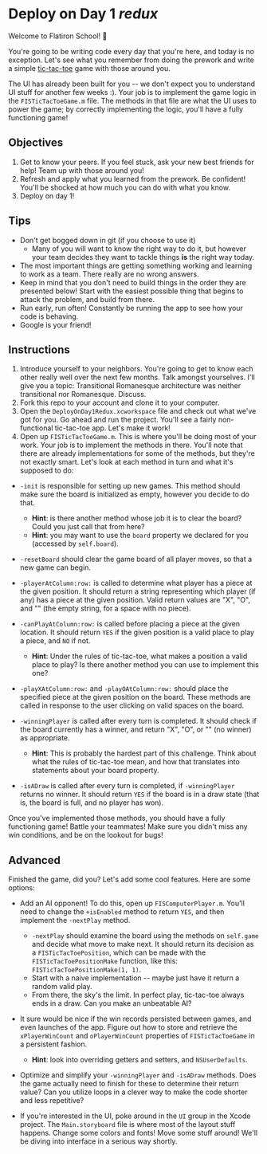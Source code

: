 # Deploy on Day 1 *redux*

Welcome to Flatiron School! :blue_heart:

You're going to be writing code every day that you're here, and today is no exception. Let's see what you remember from doing the prework and write a simple [tic-tac-toe](https://en.wikipedia.org/wiki/Tic_tac_toe) game with those around you.

The UI has already been built for you -- we don't expect you to understand UI stuff for another few weeks :). Your job is to implement the game logic in the `FISTicTacToeGame.m` file. The methods in that file are what the UI uses to power the game; by correctly implementing the logic, you'll have a fully functioning game!


## Objectives

1. Get to know your peers. If you feel stuck, ask your new best friends for help! Team up with those around you!
2. Refresh and apply what you learned from the prework. Be confident! You'll be shocked at how much you can do with what you know.
3. Deploy on day 1!


## Tips

* Don't get bogged down in git (if you choose to use it)
    * Many of you will want to know the right way to do it, but however your team decides they want to tackle things **is** the right way today.
* The most important things are getting something working and learning to work as a team. There really are no wrong answers. 
* Keep in mind that you don't need to build things in the order they are presented below! Start with the easiest possible thing that begins to attack the problem, and build from there.
* Run early, run often! Constantly be running the app to see how your code is behaving.
* Google is your friend!


## Instructions

1. Introduce yourself to your neighbors. You're going to get to know each other really well over the next few months. Talk amongst yourselves. I'll give you a topic: Transitional Romanesque architecture was neither transitional nor Romanesque. Discuss.
2. Fork this repo to your account and clone it to your computer.
3. Open the `DeployOnDay1Redux.xcworkspace` file and check out what we've got for you. Go ahead and run the project. You'll see a fairly non-functional tic-tac-toe app. Let's make it work!
4. Open up `FISTicTacToeGame.m`. This is where you'll be doing most of your work. Your job is to implement the methods in there. You'll note that there are already implementations for some of the methods, but they're not exactly smart. Let's look at each method in turn and what it's supposed to do:

* `-init` is responsible for setting up new games. This method should make sure the board is initialized as empty, however you decide to do that.
    * **Hint**: is there another method whose job it is to clear the board? Could you just call that from here?
    * **Hint**: you may want to use the `board` property we declared for you (accessed by `self.board`).

* `-resetBoard` should clear the game board of all player moves, so that a new game can begin.

* `-playerAtColumn:row:` is called to determine what player has a piece at the given position. It should return a string representing which player (if any) has a piece at the given position. Valid return values are "X", "O", and "" (the empty string, for a space with no piece).

* `-canPlayAtColumn:row:` is called before placing a piece at the given location. It should return `YES` if the given position is a valid place to play a piece, and `NO` if not.
    * **Hint**: Under the rules of tic-tac-toe, what makes a position a valid place to play? Is there another method you can use to implement this one?

* `-playXAtColumn:row:` and `-playOAtColumn:row:` should place the specified piece at the given position on the board. These methods are called in response to the user clicking on valid spaces on the board.

* `-winningPlayer` is called after every turn is completed. It should check if the board currently has a winner, and return "X", "O", or "" (no winner) as appropriate.
    * **Hint**: This is probably the hardest part of this challenge. Think about what the rules of tic-tac-toe mean, and how that translates into statements about your board property.

* `-isADraw` is called after every turn is completed, if `-winningPlayer` returns no winner. It should return `YES` if the board is in a draw state (that is, the board is full, and no player has won).



Once you've implemented those methods, you should have a fully functioning game! Battle your teammates! Make sure you didn't miss any win conditions, and be on the lookout for bugs!


## Advanced

Finished the game, did you? Let's add some cool features. Here are some options:

* Add an AI opponent! To do this, open up `FISComputerPlayer.m`. You'll need to change the `+isEnabled` method to return `YES`, and then implement the `-nextPlay` method.
    * `-nextPlay` should examine the board using the methods on `self.game` and decide what move to make next. It should return its decision as a `FISTicTacToePosition`, which can be made with the `FISTicTacToePositionMake` function, like this: `FISTicTacToePositionMake(1, 1)`.
    * Start with a naive implementation -- maybe just have it return a random valid play.
    * From there, the sky's the limit. In perfect play, tic-tac-toe always ends in a draw. Can you make an unbeatable AI?

* It sure would be nice if the win records persisted between games, and even launches of the app. Figure out how to store and retrieve the `xPlayerWinCount` and `oPlayerWinCount` properties of `FISTicTacToeGame` in a persistent fashion.
    * **Hint**: look into overriding getters and setters, and `NSUserDefaults`.

* Optimize and simplify your `-winningPlayer` and `-isADraw` methods. Does the game actually need to finish for these to determine their return value? Can you utilize loops in a clever way to make the code shorter and less repetitive?

* If you're interested in the UI, poke around in the `UI` group in the Xcode project. The `Main.storyboard` file is where most of the layout stuff happens. Change some colors and fonts! Move some stuff around! We'll be diving into interface in a serious way shortly.
